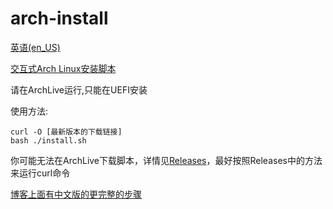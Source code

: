 # arch-install
[英语(en_US)](https://github.com/LGY07/arch-install/blob/main/README.md)

[交互式Arch Linux安装脚本](https://github.com/LGY07/arch-install/releases)

请在ArchLive运行,只能在UEFI安装

使用方法:
```
curl -O [最新版本的下载链接]
bash ./install.sh
```

你可能无法在ArchLive下载脚本，详情见[Releases](https://github.com/LGY07/arch-install/releases)，最好按照Releases中的方法来运行curl命令

[博客上面有中文版的更完整的步骤](http://blog.lgy07.me/3/)